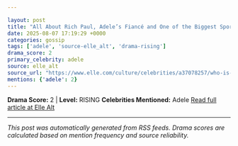 ```yaml
---

layout: post
title: "All About Rich Paul, Adele’s Fiancé and One of the Biggest Sports Agents in the NBA""
date: 2025-08-07 17:19:29 +0000
categories: gossip
tags: ['adele', 'source-elle_alt', 'drama-rising']
drama_score: 2
primary_celebrity: adele
source: elle_alt
source_url: "https://www.elle.com/culture/celebrities/a37078257/who-is-rich-paul-adele-boyfriend-nba-agent/""
mentions: {'adele': 2}
---
```


**Drama Score:** 2 | **Level:** RISING **Celebrities Mentioned:** Adele [Read full article at Elle Alt](https://www.elle.com/culture/celebrities/a37078257/who-is-rich-paul-adele-boyfriend-nba-agent/)

---

*This post was automatically generated from RSS feeds. Drama scores are calculated based on mention frequency and source reliability.*